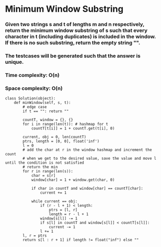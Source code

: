# Minimum Window Substring

### Given two strings s and t of lengths m and n respectively, return the minimum window substring of s such that every character in t (including duplicates) is included in the window. If there is no such substring, return the empty string "".

### The testcases will be generated such that the answer is unique.

### Time complexity: O(n)
### Space complexity: O(n)

```
class Solution(object):
    def minWindow(self, s, t):
        # edge case
        if t == "": return ""

        countT, window = {}, {}
        for i in range(len(t)): # hashmap for t
            countT[t[i]] = 1 + countT.get(t[i], 0)

        current, obj = 0, len(countT)
        ptrs, length = [0, 0], float('inf')
        l = 0
        # add the char at r in the window hashmap and increment the count
        # when we get to the desired value, save the value and move l until the condition is not satisfied
        # return the min
        for r in range(len(s)): 
            char = s[r]
            window[char] = 1 + window.get(char, 0)

            if char in countT and window[char] == countT[char]:
                current += 1
            
            while current == obj:
                if (r - l + 1) < length:
                    ptrs = [l, r]
                    length = r - l + 1
                window[s[l]] -= 1
                if s[l] in countT and window[s[l]] < countT[s[l]]:
                    current -= 1
                l += 1
        l, r = ptrs
        return s[l : r + 1] if length != float("inf") else ""

```